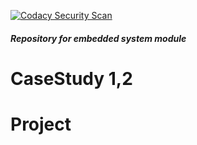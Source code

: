 [![Codacy Security Scan](https://github.com/sidarayteli/M2-EmbSys/actions/workflows/codacy.yml/badge.svg)](https://github.com/sidarayteli/M2-EmbSys/actions/workflows/codacy.yml)

#####  Repository for embedded system module

# CaseStudy 1,2

# Project
